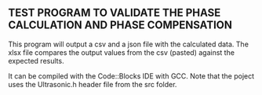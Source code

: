 ## TEST PROGRAM TO VALIDATE THE PHASE CALCULATION AND PHASE COMPENSATION

This program will output a csv and a json file with the calculated data. 
The xlsx file compares the output values from the csv (pasted) against the expected results.

It can be compiled with the Code::Blocks IDE with GCC.
Note that the poject uses the Ultrasonic.h header file from the src folder.